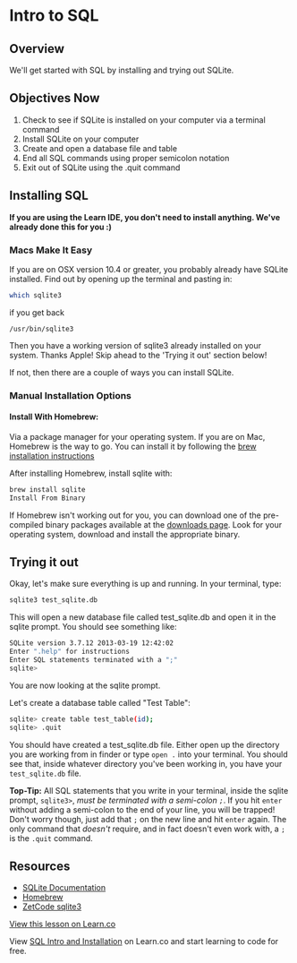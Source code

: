 # Intro to SQL

## Overview

We'll get started with SQL by installing and trying out SQLite.

## Objectives Now

1. Check to see if SQLite is installed on your computer via a terminal command
2. Install SQLite on your computer
3. Create and open a database file and table
4. End all SQL commands using proper semicolon notation
5. Exit out of SQLite using the .quit command

## Installing SQL

**If you are using the Learn IDE, you don't need to install anything. We've already done this for you :)**

### Macs Make It Easy

If you are on OSX version 10.4 or greater, you probably already have SQLite installed. Find out by opening up the terminal and pasting in:

```bash
which sqlite3
```

if you get back

`/usr/bin/sqlite3`

Then you have a working version of sqlite3 already installed on your system. Thanks Apple! Skip ahead to the 'Trying it out' section below!

If not, then there are a couple of ways you can install SQLite.

### Manual Installation Options

#### Install With Homebrew:

Via a package manager for your operating system. If you are on Mac, Homebrew is the way to go. You can install it by following the [brew installation instructions](https://brew.sh/)

After installing Homebrew, install sqlite with:

```bash
brew install sqlite
Install From Binary
```

If Homebrew isn't working out for you, you can download one of the pre-compiled binary packages available at the [downloads page](http://www.sqlite.org/download.html). Look for your operating system, download and install the appropriate binary.

## Trying it out

Okay, let's make sure everything is up and running. In your terminal, type:

```bash
sqlite3 test_sqlite.db
```

This will open a new database file called test_sqlite.db and open it in the sqlite prompt. You should see something like:

```bash
SQLite version 3.7.12 2013-03-19 12:42:02
Enter ".help" for instructions
Enter SQL statements terminated with a ";"
sqlite>
```

You are now looking at the sqlite prompt.

Let's create a database table called "Test Table":

```bash
sqlite> create table test_table(id);
sqlite> .quit
```

You should have created a test_sqlite.db file. Either open up the directory you are working from in finder or type `open .` into your terminal. You should see that, inside whatever directory you've been working in, you have your `test_sqlite.db` file.

**Top-Tip:** All SQL statements that you write in your terminal, inside the sqlite prompt, `sqlite3>`, *must be terminated with a semi-colon `;`*. If you hit `enter` without adding a semi-colon to the end of your line, you will be trapped! Don't worry though, just add that `;` on the new line and hit `enter` again. The only command that *doesn't* require, and in fact doesn't even work with, a `;` is the `.quit` command.

## Resources

- [SQLite Documentation](http://www.sqlite.org/docs.html)
- [Homebrew](http://mxcl.github.com/homebrew/)
- [ZetCode sqlite3](http://zetcode.com/db/sqlite/)


<a href='https://learn.co/lessons/sql-intro-and-installation-readme' data-visibility='hidden'>View this lesson on Learn.co</a>

<p class='util--hide'>View <a href='https://learn.co/lessons/sql-intro-and-installation-readme'>SQL Intro and Installation</a> on Learn.co and start learning to code for free.</p>
